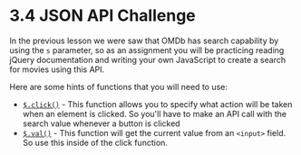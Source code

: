 # 3.4 JSON API Challenge

In the previous lesson we were saw that OMDb has search capability by using the `s` parameter, so as an assignment you will be practicing reading jQuery documentation and writing your own JavaScript to create a search for movies using this API.

Here are some hints of functions that you will need to use:

- [`$.click()`](http://api.jquery.com/click/) - This function allows you to specify what action will be taken when an element is clicked. So you'll have to make an API call with the search value whenever a button is clicked
- [`$.val()`](http://api.jquery.com/val/) - This function will get the current value from an `<input>` field. So use this inside of the click function.